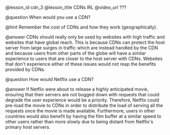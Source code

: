 @lesson_id
cdn_3
@lesson_title
CDNs IRL
@video_url
???

@question
When would you use a CDN?

@hint
Remember the cost of CDNs and how they work (geographically).

@answer
CDNs should really only be used by websites with high traffic and websites that have global reach. This is because CDNs can protect the host server from large surges in traffic which are instead handled by the CDN and because users from other parts of the globe will have a similar experience to users that are closer to the host server with CDNs. Websites that don't experience either of these issues would not reap the benefits provided by CDNs.


@question
How would Netflix use a CDN?

@answer
If Netflix were about to release a highly anticipated movie, ensuring that their servers are not bogged down with requests that could degrade the user experience would be a priority. Therefore, Netflix could pre-load the movie to CDNs in order to distribute the load of serving all the requests once the movie is made available. Furthermore, users in other countries would also benefit by having the film buffer at a similar speed to other users rather than more slowly due to being distant from Netflix's primary host servers.